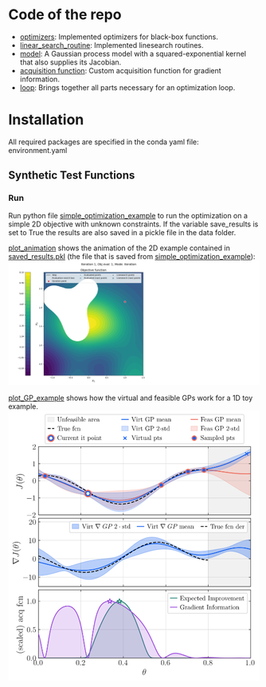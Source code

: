 # Code of the repo
- [optimizers](./src/optimizers.py): Implemented optimizers for black-box functions.
- [linear_search_routine](./src/linear_search_routine.py): Implemented linesearch routines.
- [model](./src/model.py): A Gaussian process model with a squared-exponential kernel that also supplies its Jacobian.
- [acquisition function](./src/acquisition_function.py): Custom acquisition function for gradient information.
- [loop](./src/loop.py): Brings together all parts necessary for an optimization loop.

# Installation
All required packages are specified in the conda yaml file: environment.yaml

## Synthetic Test Functions
### Run
Run python file [simple_optimization_example](./simple_optimization_example.py) to run the optimization on a simple 2D objective with unknown constraints. If the variable save_results is set to True the results are also saved in a pickle file in the data folder.

[plot_animation](./plot_animation.py) shows the animation of the 2D example contained in [saved_results.pkl](./saved_results.py) (the file that is saved from [simple_optimization_example](./simple_optimization_example.py)):
![Demo animation](./data/saved_animation.gif)

[plot_GP_example](./plot_GP_example.py) shows how the virtual and feasible GPs work for a 1D toy example.
![GP example](./data/GIBO_example.png)